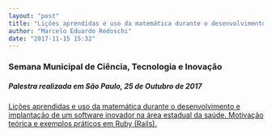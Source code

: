 ```yaml
---
layout: "post"
title: "Lições aprendidas e uso da matemática durante o desenvolvimento e implantação de um software inovador"
author: "Marcelo Eduardo Redoschi"
date: "2017-11-15 15:32"
---
```


### Semana Municipal de Ciência, Tecnologia e Inovação

##### Palestra realizada em São Paulo, 25 de Outubro de 2017

[Lições aprendidas e uso da matemática durante o desenvolvimento e implantação de um software inovador na área estadual da saúde. Motivação teórica e exemplos práticos em Ruby (Rails).
](../../pdfs/licoes_aprendidas_e_uso_da_matematica.pdf)

